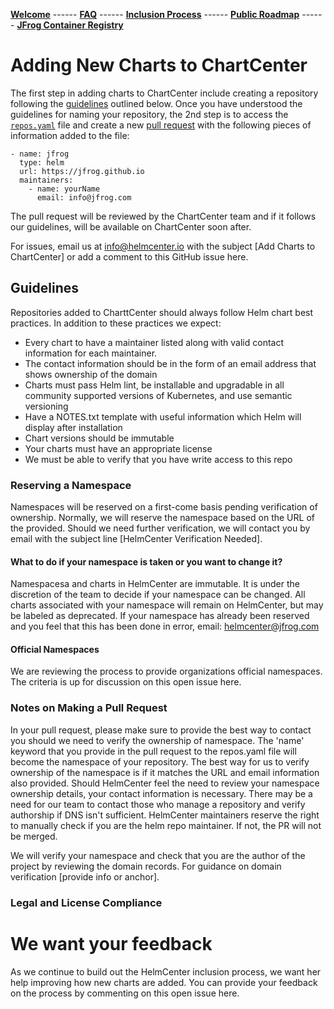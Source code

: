 [__Welcome__](index.md) ------ 
[__FAQ__](faq.md) ------ 
[__Inclusion Process__](inclusion.md) ------ 
[__Public Roadmap__](roadmap.md) ------ 
[__JFrog Container Registry__](jforg-cr.md)

# Adding New Charts to ChartCenter

The first step in adding charts to ChartCenter include creating a repository following the [guidelines](#) outlined below. Once you have understood the guidelines for naming your repository, the 2nd step is to access the [`repos.yaml`](https://github.com/jfrog/helmcenter/blob/master/repos.yaml) file and create a new [pull request](#) with the following pieces of information added to the file:

```
- name: jfrog
  type: helm
  url: https://jfrog.github.io
  maintainers:
    - name: yourName
      email: info@jfrog.com
```

The pull request will be reviewed by the ChartCenter team and if it follows our guidelines, will be available on ChartCenter soon after.

For issues, email us at info@helmcenter.io with the subject [Add Charts to ChartCenter] or add a comment to this GitHub issue here.

## Guidelines

Repositories added to CharttCenter should always follow Helm chart best practices. In addition to these practices we expect:

* Every chart to have a maintainer listed along with valid contact information for each maintainer. 
* The contact information should be in the form of an email address that shows ownership of the domain
* Charts must pass Helm lint, be installable and upgradable in all community supported versions of Kubernetes, and use semantic versioning
* Have a NOTES.txt template with useful information which Helm will display after installation
* Chart versions should be immutable 
* Your charts must have an appropriate license 
* We must be able to verify that you have write access to this repo

### Reserving a Namespace

Namespaces will be reserved on a first-come basis pending verification of ownership. Normally, we will reserve the namespace based on the URL of the provided. Should we need further verification, we will contact you by email with the subject line [HelmCenter Verification Needed]. 

#### What to do if your namespace is taken or you want to change it?
Namespacesa and charts in HelmCenter are immutable. It is under the discretion of the team to decide if your namespace can be changed. All charts associated with your namespace will remain on HelmCenter, but may be labeled as deprecated. If your namespace has already been reserved and you feel that this has been done in error, email: helmcenter@jfrog.com

#### Official Namespaces
We are reviewing the process to provide organizations official namespaces. The criteria is up for discussion on this open issue here. 

### Notes on Making a Pull Request

In your pull request, please make sure to provide the best way to contact you should we need to verify the ownership of namespace. The 'name' keyword that you provide in the pull request to the repos.yaml file will become the namespace of your repository. The best way for us to verify ownership of the namespace is if it matches the URL and email information also provided. Should HelmCenter feel the need to review your namespace ownership details, your contact information is necessary. There may be a need for our team to contact those who manage a repository and verify authorship if DNS isn't sufficient. HelmCenter maintainers reserve the right to manually check if you are the helm repo maintainer. If not, the PR will not be merged.

We will verify your namespace and check that you are the author of the project by reviewing the domain records. For guidance on domain verification [provide info or anchor].

### Legal and License Compliance

# We want your feedback

As we continue to build out the HelmCenter inclusion process, we want her help improving how new charts are added. You can provide your feedback on the process by commenting on this open issue here.

